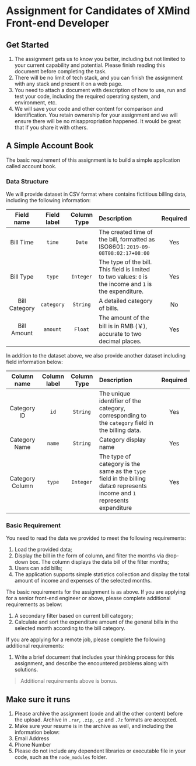 # Assignment for Candidates of XMind Front-end Developer

## Get Started

1. The assignment gets us to know you better, including but not limited to your current capability and potential. Please finish reading this document before completing the task.
2. There will be no limit of tech stack, and you can finish the assignment with any stack and present it on a web page.
3. You need to attach a document with description of how to use, run and test your code, including the required operating system, and environment, etc.
4. We will save your code and other content for comparison and identification. You retain ownership for your assignment and we will ensure there will be no misappropriation happened. It would be great that if you share it with others. 

## A Simple Account Book

The basic requirement of this assignment is to build a simple application called account book.

### Data Structure

We will provide dataset in CSV format where contains fictitious billing data, including the following information:


| Field name | Field label | Column Type | Description | Required |
| :-: | :---------: | :------------: | :---------------------------------| :---------------------: |
| Bill Time | `time` | `Date` | The created time of the bill, formatted as ISO8601: `2019-09-08T08:02:17+08:00` | Yes |
| Bill Type | `type` | `Integer` | The type of the bill. This field is limited to two values: `0` is the income and `1` is the expenditure. | Yes |
| Bill Category | `category` | `String` |A detailed category of bills. | No |
| Bill Amount  | `amount` | `Float` | The amount of the bill is in RMB (￥),  accurate to two decimal places. | Yes |

In addition to the dataset above, we also provide another dataset including field information below:

| Column name | Column label | Column Type | Description | Required |
| :---: | :----: | :-------: | :--------------------------------------------- | :--: |
| Category ID | `id`   | `String`  | The unique identifier of the category, corresponding to the `category` field in the billing data. | Yes |
| Category Name | `name` | `String`  | Category display name              | Yes |
| Category    Column | `type` | `Integer` | The type of category is the same as the `type` field in the billing data:`0` represents income and `1` represents expenditure | Yes |

### Basic Requirement

You need to read the data we provided to meet the following requirements:

1. Load the provided data;
2. Display the bill in the form of column, and filter the months via drop-down box. The column displays the data bill of the filter months;
3. Users can add bills;
4. The application supports simple statistics collection and display the total amount of income and expenses of the selected months. 

The basic requirements for the assignment is as above. If you are applying for a senior front-end engineer or above, please complete additional requirements as below: 

1. A secondary filter based on current bill category;
2. Calculate and sort the expenditure amount of the general bills in the selected month according to the bill category.

If you are applying for a remote job, please complete the following additional requirements:

1. Write a brief document that includes your thinking process for this assignment, and describe the encountered problems along with solutions.

> Additional requirements above is bonus.

## Make sure it runs

1. Please archive the assignment (code and all the other content) before the upload. Archive in `.rar`, `.zip`, `.gz` and  `.7z` formats are accepted.
2. Make sure your resume is in the archive as well, and including the information below:
  3. Email Address
  4. Phone Number
5. Please do not include any dependent libraries or executable file in your code, such as the `node_modules` folder.
